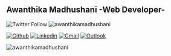 <!-- @@ -1,5 +1,5 @@-->
<!-- Your title -->
## Awanthika Madhushani -Web Developer-



![Twitter Follow](https://img.shields.io/twitter/follow/yasiru_tishan?style=social)
<img src="https://komarev.com/ghpvc/?username=awanthikamadhushani&color=blue" alt="awanthikamadhushani" />

<!-- Your badges
You can use the website to generate badges: https://shields.io/
-->

<!-- Talking about me -->
[![Github](https://img.shields.io/badge/-Github-000?style=flat&logo=Github&logoColor=white)](https://github.com/awanthikamadhushani)
[![Linkedin](https://img.shields.io/badge/-LinkedIn-blue?style=flat&logo=Linkedin&logoColor=white)](https://www.linkedin.com/in/awanthikamadhushani/)
[![Gmail](https://img.shields.io/badge/-Gmail-c14438?style=flat&logo=Gmail&logoColor=white)](mailto:madhushaniawanthika/@gmail.com)
[![Outlook](https://img.shields.io/badge/-Outlook-0078D4?style=flat&logo=Microsoft-Outlook&logoColor=white)](mailto:awanthikamadhushani@outlook.com)


<p><img align="center" src="https://github-readme-streak-stats.herokuapp.com/?user=awanthikamadhushani&" alt="awanthikamadhushani" /></p>
<!-- This readme was created by Awanthika Madhushani - https://github.com/awanthikamadhushani -->
